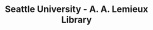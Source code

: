 ---
layout: repo
title: "Seattle University - A. A. Lemieux Library"
id: 25185
permalink: repos/25185/
---